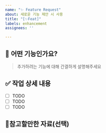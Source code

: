 ```yaml
---
name: "✨ Feature Request"
about: 새로운 기능 제안 시 사용
title: "[✨Feat]"
labels: enhancement
assignees: ''

---
```


## 📌 어떤 기능인가요?

> 추가하려는 기능에 대해 간결하게 설명해주세요

## ✅ 작업 상세 내용

- [ ] TODO
- [ ] TODO
- [ ] TODO

## 📎참고할만한 자료(선택)
